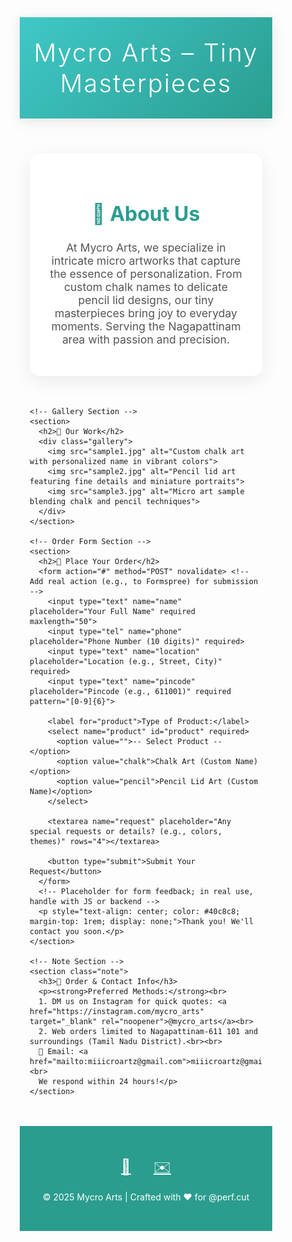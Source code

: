 <!DOCTYPE html>
<html lang="en">
<head>
  <meta charset="UTF-8">
  <meta name="viewport" content="width=device-width, initial-scale=1.0">
  <title>Mycro Arts – Tiny Masterpieces</title>
  <style>
    /* Reset and Base Styles */
    * {
      margin: 0;
      padding: 0;
      box-sizing: border-box;
    }

    body {
      font-family: 'Segoe UI', Tahoma, Geneva, Verdana, sans-serif;
      line-height: 1.6;
      color: #333;
      background: linear-gradient(135deg, #f0f4f8 0%, #d9e2ec 100%);
      overflow-x: hidden; /* Prevent horizontal scroll */
    }

    /* Subtle artistic background pattern */
    body::before {
      content: '';
      position: fixed;
      top: 0;
      left: 0;
      width: 100%;
      height: 100%;
      background: radial-gradient(circle at 20% 80%, rgba(64, 200, 200, 0.05) 0%, transparent 50%),
                  radial-gradient(circle at 80% 20%, rgba(64, 200, 200, 0.05) 0%, transparent 50%);
      z-index: -1;
      animation: subtleShift 20s ease-in-out infinite alternate;
    }

    @keyframes subtleShift {
      0% { transform: translateX(0) translateY(0); }
      100% { transform: translateX(10px) translateY(5px); }
    }

    /* Header */
    header {
      background: linear-gradient(135deg, #40c8c8 0%, #2a9d8f 100%);
      color: white;
      text-align: center;
      padding: 2rem 1rem;
      box-shadow: 0 4px 20px rgba(0, 0, 0, 0.1);
      position: relative;
    }

    header h1 {
      font-size: 2.5rem;
      font-weight: 300;
      letter-spacing: 2px;
      margin: 0;
      animation: fadeInDown 1s ease-out;
    }

    @keyframes fadeInDown {
      from { opacity: 0; transform: translateY(-20px); }
      to { opacity: 1; transform: translateY(0); }
    }

    /* Main Container */
    .container {
      max-width: 1000px;
      margin: 2rem auto;
      padding: 0 1rem;
      animation: fadeInUp 1s ease-out 0.5s both;
    }

    @keyframes fadeInUp {
      from { opacity: 0; transform: translateY(20px); }
      to { opacity: 1; transform: translateY(0); }
    }

    /* Sections */
    section {
      background: white;
      margin-bottom: 3rem;
      padding: 2rem;
      border-radius: 16px;
      box-shadow: 0 8px 30px rgba(0, 0, 0, 0.08);
      transition: transform 0.3s ease, box-shadow 0.3s ease;
    }

    section:hover {
      transform: translateY(-5px);
      box-shadow: 0 12px 40px rgba(0, 0, 0, 0.12);
    }

    h2 {
      color: #2a9d8f;
      font-size: 2rem;
      margin-bottom: 1.5rem;
      text-align: center;
      position: relative;
    }

    h2::after {
      content: '';
      display: block;
      width: 50px;
      height: 3px;
      background: #40c8c8;
      margin: 0.5rem auto;
      border-radius: 2px;
    }

    /* About Section (Creative Addition) */
    .about {
      text-align: center;
      font-size: 1.1rem;
      color: #555;
    }

    .about p {
      margin-bottom: 1rem;
    }

    /* Gallery */
    .gallery {
      display: grid;
      grid-template-columns: repeat(auto-fit, minmax(250px, 1fr));
      gap: 1.5rem;
      justify-items: center;
    }

    .gallery img {
      width: 100%;
      height: 250px;
      object-fit: cover;
      border-radius: 12px;
      transition: transform 0.3s ease, box-shadow 0.3s ease;
      cursor: pointer;
      position: relative;
    }

    .gallery img:hover {
      transform: scale(1.05);
      box-shadow: 0 10px 30px rgba(64, 200, 200, 0.3);
    }

    .gallery img::after {
      content: 'View Details';
      position: absolute;
      top: 50%;
      left: 50%;
      transform: translate(-50%, -50%);
      color: white;
      background: rgba(42, 157, 143, 0.8);
      padding: 0.5rem 1rem;
      border-radius: 8px;
      opacity: 0;
      transition: opacity 0.3s ease;
    }

    .gallery img:hover::after {
      opacity: 1;
    }

    /* Form */
    form {
      display: grid;
      gap: 1rem;
    }

    input, select, textarea {
      padding: 1rem;
      border: 2px solid #e0e0e0;
      border-radius: 10px;
      font-size: 1rem;
      transition: border-color 0.3s ease, box-shadow 0.3s ease;
    }

    input:focus, select:focus, textarea:focus {
      outline: none;
      border-color: #40c8c8;
      box-shadow: 0 0 0 3px rgba(64, 200, 200, 0.1);
    }

    input[type="tel"] {
      /* Basic phone pattern for validation */
      pattern="[0-9]{10,}";
    }

    input[type="email"] {
      /* Assuming email might be added; pattern for validation */
    }

    textarea {
      resize: vertical;
      min-height: 100px;
    }

    button {
      background: linear-gradient(135deg, #40c8c8 0%, #2a9d8f 100%);
      color: white;
      padding: 1rem;
      border: none;
      border-radius: 10px;
      font-size: 1.1rem;
      font-weight: 600;
      cursor: pointer;
      transition: transform 0.2s ease, box-shadow 0.2s ease;
    }

    button:hover {
      transform: translateY(-2px);
      box-shadow: 0 5px 15px rgba(64, 200, 200, 0.3);
    }

    button:active {
      transform: translateY(0);
    }

    /* Note Section */
    .note {
      background: linear-gradient(135deg, #e8f5e8 0%, #d4f4d4 100%);
      padding: 1.5rem;
      border-radius: 12px;
      border-left: 5px solid #40c8c8;
    }

    .note strong {
      color: #2a9d8f;
    }

    .note a {
      color: #40c8c8;
      text-decoration: none;
      font-weight: 600;
    }

    .note a:hover {
      text-decoration: underline;
    }

    /* Footer */
    footer {
      text-align: center;
      padding: 2rem 1rem;
      background: #2a9d8f;
      color: white;
      margin-top: 3rem;
    }

    .social-links {
      margin: 1rem 0;
    }

    .social-links a {
      display: inline-block;
      margin: 0 1rem;
      color: white;
      font-size: 1.5rem;
      transition: transform 0.3s ease;
    }

    .social-links a:hover {
      transform: scale(1.2);
    }

    /* Responsive Design */
    @media (max-width: 768px) {
      header h1 {
        font-size: 2rem;
      }

      .container {
        margin: 1rem auto;
        padding: 0 0.5rem;
      }

      section {
        padding: 1.5rem;
      }

      .gallery {
        grid-template-columns: 1fr;
        gap: 1rem;
      }

      form {
        grid-template-columns: 1fr;
      }

      h2 {
        font-size: 1.5rem;
      }
    }

    @media (max-width: 480px) {
      header {
        padding: 1.5rem 0.5rem;
      }

      input, select, textarea, button {
        padding: 0.9rem;
        font-size: 0.95rem;
      }
    }
  </style>
</head>
<body>
  <header>
    <h1>Mycro Arts – Tiny Masterpieces</h1>
  </header>

  <div class="container">
    <!-- About Section (Creative Addition) -->
    <section class="about">
      <h2>🌟 About Us</h2>
      <p>At Mycro Arts, we specialize in intricate micro artworks that capture the essence of personalization. From custom chalk names to delicate pencil lid designs, our tiny masterpieces bring joy to everyday moments. Serving the Nagapattinam area with passion and precision.</p>
    </section>

    <!-- Gallery Section -->
    <section>
      <h2>🎨 Our Work</h2>
      <div class="gallery">
        <img src="sample1.jpg" alt="Custom chalk art with personalized name in vibrant colors">
        <img src="sample2.jpg" alt="Pencil lid art featuring fine details and miniature portraits">
        <img src="sample3.jpg" alt="Micro art sample blending chalk and pencil techniques">
      </div>
    </section>

    <!-- Order Form Section -->
    <section>
      <h2>🛒 Place Your Order</h2>
      <form action="#" method="POST" novalidate> <!-- Add real action (e.g., to Formspree) for submission -->
        <input type="text" name="name" placeholder="Your Full Name" required maxlength="50">
        <input type="tel" name="phone" placeholder="Phone Number (10 digits)" required>
        <input type="text" name="location" placeholder="Location (e.g., Street, City)" required>
        <input type="text" name="pincode" placeholder="Pincode (e.g., 611001)" required pattern="[0-9]{6}">
        
        <label for="product">Type of Product:</label>
        <select name="product" id="product" required>
          <option value="">-- Select Product --</option>
          <option value="chalk">Chalk Art (Custom Name)</option>
          <option value="pencil">Pencil Lid Art (Custom Name)</option>
        </select>

        <textarea name="request" placeholder="Any special requests or details? (e.g., colors, themes)" rows="4"></textarea>

        <button type="submit">Submit Your Request</button>
      </form>
      <!-- Placeholder for form feedback; in real use, handle with JS or backend -->
      <p style="text-align: center; color: #40c8c8; margin-top: 1rem; display: none;">Thank you! We'll contact you soon.</p>
    </section>

    <!-- Note Section -->
    <section class="note">
      <h3>📍 Order & Contact Info</h3>
      <p><strong>Preferred Methods:</strong><br>
      1. DM us on Instagram for quick quotes: <a href="https://instagram.com/mycro_arts" target="_blank" rel="noopener">@mycro_arts</a><br>
      2. Web orders limited to Nagapattinam-611 101 and surroundings (Tamil Nadu District).<br><br>
      📧 Email: <a href="mailto:miiicroartz@gmail.com">miiicroartz@gmail.com</a><br>
      We respond within 24 hours!</p>
    </section>
  </div>

  <footer>
    <div class="social-links">
      <a href="https://instagram.com/mycro_arts" target="_blank" rel="noopener" aria-label="Instagram">📸</a>
      <a href="mailto:miiicroartz@gmail.com" aria-label="Email">✉️</a>
    </div>
    <p>&copy; 2025 Mycro Arts | Crafted with ❤️ for @perf.cut</p>
  </footer>
</body>
</html>
